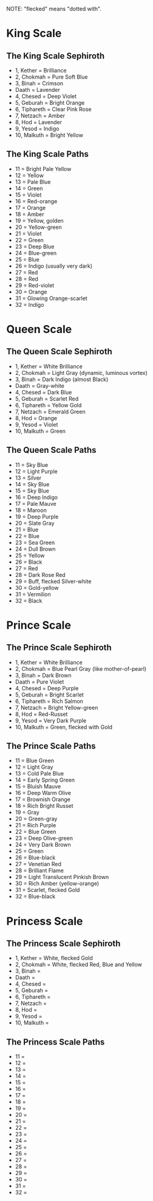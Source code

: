 NOTE: "flecked" means "dotted with".

# King Scale

## The King Scale Sephiroth

- 1, Kether = Brilliance
- 2, Chokmah = Pure Soft Blue
- 3, Binah = Crimson
- Daath = Lavender
- 4, Chesed = Deep Violet
- 5, Geburah = Bright Orange
- 6, Tiphareth = Clear Pink Rose
- 7, Netzach = Amber
- 8, Hod = Lavender
- 9, Yesod = Indigo
- 10, Malkuth = Bright Yellow

## The King Scale Paths

- 11 = Bright Pale Yellow
- 12 = Yellow
- 13 = Pale Blue
- 14 = Green
- 15 = Violet
- 16 = Red-orange
- 17 = Orange
- 18 = Amber
- 19 = Yellow, golden
- 20 = Yellow-green
- 21 = Violet
- 22 = Green
- 23 = Deep Blue
- 24 = Blue-green
- 25 = Blue
- 26 = Indigo (usually very dark)
- 27 = Red
- 28 = Red
- 29 = Red-violet
- 30 = Orange
- 31 = Glowing Orange-scarlet
- 32 = Indigo

# Queen Scale

## The Queen Scale Sephiroth

- 1, Kether = White Brilliance
- 2, Chokmah = Light Gray (dynamic, luminous vortex)
- 3, Binah = Dark Indigo (almost Black)
- Daath = Gray-white
- 4, Chesed = Dark Blue
- 5, Geburah = Scarlet Red
- 6, Tiphareth = Yellow Gold
- 7, Netzach = Emerald Green
- 8, Hod = Orange
- 9, Yesod = Violet
- 10, Malkuth = Green

## The Queen Scale Paths

- 11 = Sky Blue
- 12 = Light Purple
- 13 = Silver
- 14 = Sky Blue
- 15 = Sky Blue
- 16 = Deep Indigo
- 17 = Pale Mauve
- 18 = Maroon
- 19 = Deep Purple
- 20 = Slate Gray
- 21 = Blue
- 22 = Blue
- 23 = Sea Green
- 24 = Dull Brown
- 25 = Yellow
- 26 = Black
- 27 = Red
- 28 = Dark Rose Red
- 29 = Buff, flecked Silver-white
- 30 = Gold-yellow
- 31 = Vermilion
- 32 = Black

# Prince Scale

## The Prince Scale Sephiroth

- 1, Kether = White Brilliance
- 2, Chokmah = Blue Pearl Gray (like mother-of-pearl)
- 3, Binah = Dark Brown
- Daath = Pure Violet
- 4, Chesed = Deep Purple
- 5, Geburah = Bright Scarlet
- 6, Tiphareth = Rich Salmon
- 7, Netzach = Bright Yellow-green
- 8, Hod = Red-Russet
- 9, Yesod = Very Dark Purple
- 10, Malkuth = Green, flecked with Gold

## The Prince Scale Paths

- 11 = Blue Green
- 12 = Light Gray
- 13 = Cold Pale Blue
- 14 = Early Spring Green
- 15 = Bluish Mauve
- 16 = Deep Warm Olive
- 17 = Brownish Orange
- 18 = Rich Bright Russet
- 19 = Gray
- 20 = Green-gray
- 21 = Rich Purple
- 22 = Blue Green
- 23 = Deep Olive-green
- 24 = Very Dark Brown
- 25 = Green
- 26 = Blue-black
- 27 = Venetian Red
- 28 = Brilliant Flame
- 29 = Light Translucent Pinkish Brown
- 30 = Rich Amber (yellow-orange)
- 31 = Scarlet, flecked Gold
- 32 = Blue-black

# Princess Scale

## The Princess Scale Sephiroth

- 1, Kether = White, flecked Gold
- 2, Chokmah = White, flecked Red, Blue and Yellow
- 3, Binah =
- Daath =
- 4, Chesed =
- 5, Geburah =
- 6, Tiphareth =
- 7, Netzach =
- 8, Hod =
- 9, Yesod =
- 10, Malkuth =

## The Princess Scale Paths

- 11 =
- 12 =
- 13 =
- 14 =
- 15 =
- 16 =
- 17 =
- 18 =
- 19 =
- 20 =
- 21 =
- 22 =
- 23 =
- 24 =
- 25 =
- 26 =
- 27 =
- 28 =
- 29 =
- 30 =
- 31 =
- 32 =
